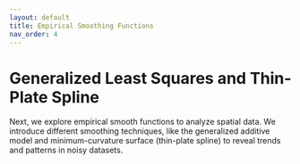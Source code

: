 ```yaml
---
layout: default
title: Empirical Smoothing Functions
nav_order: 4
---
```


# Generalized Least Squares and Thin-Plate Spline

Next, we explore empirical smooth functions to analyze spatial data. We introduce different smoothing techniques, like the generalized additive model and minimum-curvature surface (thin-plate spline) to reveal trends and patterns in noisy datasets.
